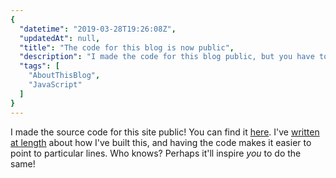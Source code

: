 ```yaml
---
{
  "datetime": "2019-03-28T19:26:08Z",
  "updatedAt": null,
  "title": "The code for this blog is now public",
  "description": "I made the code for this blog public, but you have to promise to be kind (don't laugh).",
  "tags": [
    "AboutThisBlog",
    "JavaScript"
  ]
}
---
```

I made the source code for this site public! You can find it
[here](https://github.com/qubyte/qubyte-codes/). I've
[written at length](/tags/aboutthisblog) about how I've built this, and having
the code makes it easier to point to particular lines. Who knows? Perhaps it'll
inspire _you_ to do the same!
